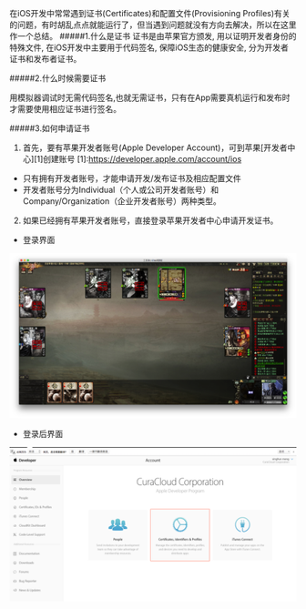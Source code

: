 在iOS开发中常常遇到证书(Certificates)和配置文件(Provisioning Profiles)有关的问题，有时胡乱点点就能运行了，但当遇到问题就没有方向去解决，所以在这里作一个总结。
#####1.什么是证书
证书是由苹果官方颁发, 用以证明开发者身份的特殊文件, 在iOS开发中主要用于代码签名, 保障iOS生态的健康安全, 分为开发者证书和发布者证书。

#####2.什么时候需要证书

用模拟器调试时无需代码签名,也就无需证书，只有在App需要真机运行和发布时才需要使用相应证书进行签名。

#####3.如何申请证书

1) 首先，要有苹果开发者账号(Apple Developer Account)，可到苹果[开发者中心][1]创建账号
[1]:https://developer.apple.com/account/ios
- 只有拥有开发者账号，才能申请开发/发布证书及相应配置文件
- 开发者账号分为Individual（个人或公司开发者账号）和Company/Organization（企业开发者账号）两种类型。

2) 如果已经拥有苹果开发者账号，直接登录苹果开发者中心申请开发证书。
- 登录界面

![](/assets/pic29-1.png)

- 登录后界面

![](/assets/pic29-2.png)

